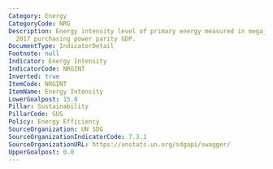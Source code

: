 ```yaml
---
Category: Energy
CategoryCode: NRG
Description: Energy intensity level of primary energy measured in megajoules per constant
  2017 purchasing power parity GDP.
DocumentType: IndicatorDetail
Footnote: null
Indicator: Energy Intensity
IndicatorCode: NRGINT
Inverted: true
ItemCode: NRGINT
ItemName: Energy Intensity
LowerGoalpost: 15.0
Pillar: Sustainability
PillarCode: SUS
Policy: Energy Efficiency
SourceOrganization: UN SDG
SourceOrganizationIndicatorCode: 7.3.1
SourceOrganizationURL: https://unstats.un.org/sdgapi/swagger/
UpperGoalpost: 0.0
---
```


